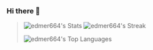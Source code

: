 ### Hi there 👋

>![edmer664's Stats](https://github-readme-stats.vercel.app/api?username=edmer664&theme=merko&show_icons=true&hide_border=false&count_private=true)
>![edmer664's Streak](https://github-readme-streak-stats.herokuapp.com/?user=edmer664&theme=merko&hide_border=false)
>
>![edmer664's Top Languages](https://github-readme-stats.vercel.app/api/top-langs/?username=edmer664&theme=merko&show_icons=true&hide_border=false&layout=compact)
